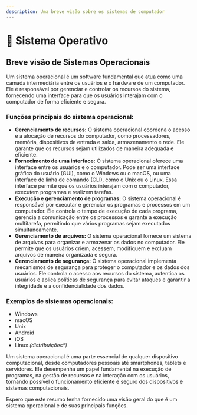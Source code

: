 ```yaml
---
description: Uma breve visão sobre os sistemas de computador
---
```


# 💾 Sistema Operativo

## Breve visão de Sistemas Operacionais

Um sistema operacional é um software fundamental que atua como uma camada intermediária entre os usuários e o hardware de um computador. Ele é responsável por gerenciar e controlar os recursos do sistema, fornecendo uma interface para que os usuários interajam com o computador de forma eficiente e segura.

### Funções principais do sistema operacional:

* **Gerenciamento de recursos:** O sistema operacional coordena o acesso e a alocação de recursos do computador, como processadores, memória, dispositivos de entrada e saída, armazenamento e rede. Ele garante que os recursos sejam utilizados de maneira adequada e eficiente.
* **Fornecimento de uma interface:** O sistema operacional oferece uma interface entre os usuários e o computador. Pode ser uma interface gráfica do usuário (GUI), como o Windows ou o macOS, ou uma interface de linha de comando (CLI), como o Unix ou o Linux. Essa interface permite que os usuários interajam com o computador, executem programas e realizem tarefas.
* **Execução e gerenciamento de programas:** O sistema operacional é responsável por executar e gerenciar os programas e processos em um computador. Ele controla o tempo de execução de cada programa, gerencia a comunicação entre os processos e garante a execução multitarefa, permitindo que vários programas sejam executados simultaneamente.
* **Gerenciamento de arquivos:** O sistema operacional fornece um sistema de arquivos para organizar e armazenar os dados no computador. Ele permite que os usuários criem, acessem, modifiquem e excluam arquivos de maneira organizada e segura.
* **Gerenciamento de segurança:** O sistema operacional implementa mecanismos de segurança para proteger o computador e os dados dos usuários. Ele controla o acesso aos recursos do sistema, autentica os usuários e aplica políticas de segurança para evitar ataques e garantir a integridade e a confidencialidade dos dados.

### Exemplos de sistemas operacionais:

* Windows
* macOS
* Unix
* Android
* iOS
* Linux  _(distribuições\*)_

Um sistema operacional é uma parte essencial de qualquer dispositivo computacional, desde computadores pessoais até smartphones, tablets e servidores. Ele desempenha um papel fundamental na execução de programas, na gestão de recursos e na interação com os usuários, tornando possível o funcionamento eficiente e seguro dos dispositivos e sistemas computacionais.

Espero que este resumo tenha fornecido uma visão geral do que é um sistema operacional e de suas principais funções.
